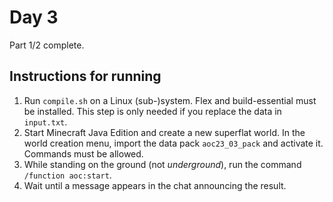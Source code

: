 # Day 3

Part 1/2 complete.

## Instructions for running

1. Run `compile.sh` on a Linux (sub-)system. Flex and build-essential must be installed. This step is only needed if you replace the data in `input.txt`.
2. Start Minecraft Java Edition and create a new superflat world. In the world creation menu, import the data pack `aoc23_03_pack` and activate it. Commands must be allowed.
3. While standing on the ground (not *underground*), run the command `/function aoc:start`.
4. Wait until a message appears in the chat announcing the result.
